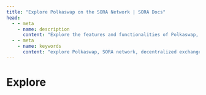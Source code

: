```yaml
---
title: "Explore Polkaswap on the SORA Network | SORA Docs"
head:
  - - meta
    - name: description
      content: "Explore the features and functionalities of Polkaswap, the decentralized exchange on the SORA network. Discover the available trading pairs, liquidity pools, and advanced trading options. Learn how Polkaswap empowers users to trade and provide liquidity in a secure and efficient manner within the SORA ecosystem."
  - - meta
    - name: keywords
      content: "explore Polkaswap, SORA network, decentralized exchange, trading pairs, liquidity pools, advanced trading"
---
```


# Explore

<!-- @include: /snippets/explore-polkaswap.md -->
